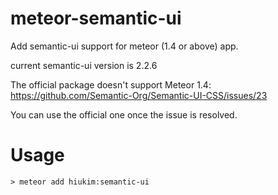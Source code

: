 # meteor-semantic-ui

Add semantic-ui support for meteor (1.4 or above) app.

current semantic-ui version is 2.2.6

The official package doesn't support Meteor 1.4: https://github.com/Semantic-Org/Semantic-UI-CSS/issues/23

You can use the official one once the issue is resolved.

# Usage
`> meteor add hiukim:semantic-ui`
